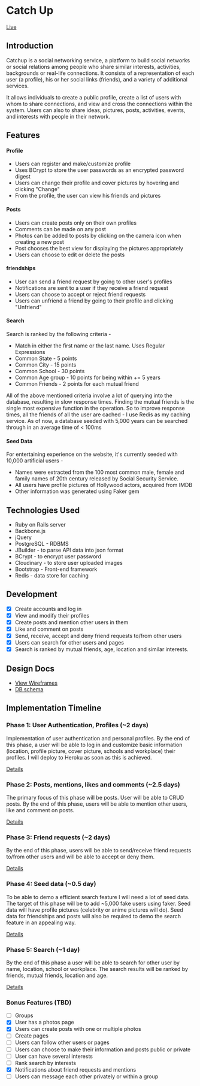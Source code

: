 # Catch Up

[Live][live]

[live]: http://www.catchup.website

## Introduction
Catchup is a social networking service, a platform to build social networks or social relations among people who share similar interests, activities, backgrounds or real-life connections. It consists of a representation of each user (a profile), his or her social links (friends), and a variety of additional services.

It allows individuals to create a public profile, create a list of users with whom to share connections, and view and cross the connections within the system. Users can also to share ideas, pictures, posts, activities, events, and interests with people in their network.

## Features

#### Profile
- Users can register and make/customize profile
- Uses BCrypt to store the user passwords as an encrypted password digest
- Users can change their profile and cover pictures by hovering and clicking "Change"
- From the profile, the user can view his friends and pictures

#### Posts
- Users can create posts only on their own profiles
- Comments can be made on any post
- Photos can be added to posts by clicking on the camera icon when creating a new post
- Post chooses the best view for displaying the pictures appropriately
- Users can choose to edit or delete the posts

#### friendships
- User can send a friend request by going to other user's profiles
- Notifications are sent to a user if they receive a friend request
- Users can choose to accept or reject friend requests
- Users can unfriend a friend by going to their profile and clicking "Unfriend"

#### Search
Search is ranked by the following criteria -
  - Match in either the first name or the last name. Uses Regular Expressions
  - Common State - 5 points
  - Common City - 15 points
  - Common School - 30 points
  - Common Age group - 10 points for being within += 5 years
  - Common Friends - 2 points for each mutual friend

All of the above mentioned criteria involve a lot of querying into the database, resulting in slow response times. Finding the mutual friends is the single most expensive function in the operation. So to improve response times, all the friends of all the user are cached - I use Redis as my caching service. As of now, a database seeded with 5,000 years can be searched through in an average time of < 100ms

#### Seed Data
For entertaining experience on the website, it's currently seeded with 10,000 artificial users -
  - Names were extracted from the 100 most common male, female and family names of 20th century released by Social Security Service.
  - All users have profile pictures of Hollywood actors, acquired from IMDB
  - Other information was generated using Faker gem

## Technologies Used
- Ruby on Rails server
- Backbone.js
- jQuery
- PostgreSQL - RDBMS
- JBuilder - to parse API data into json format
- BCrypt - to encrypt user password
- Cloudinary - to store user uploaded images
- Bootstrap - Front-end framework
- Redis - data store for caching


## Development
<!-- This is a Markdown checklist. Use it to keep track of your progress! -->

- [x] Create accounts and log in
- [x] View and modify their profiles
- [x] Create posts and mention other users in them
- [x] Like and comment on posts
- [x] Send, receive, accept and deny friend requests to/from other users
- [x] Users can search for other users and pages
- [x] Search is ranked by mutual friends, age, location and similar interests.

## Design Docs
* [View Wireframes][views]
* [DB schema][schema]

[views]: ./docs/views.md
[schema]: ./docs/schema.md

## Implementation Timeline

### Phase 1: User Authentication, Profiles (~2 days)
Implementation of user authentication and personal profiles. By the end of this
phase, a user will be able to log in and customize basic information (location,
profile picture, cover picture, schools and workplace) their profiles. I will
deploy to Heroku as soon as this is achieved.

[Details][phase-one]

### Phase 2: Posts, mentions, likes and comments (~2.5 days)
The primary focus of this phase will be posts. User will be able to CRUD posts.
By the end of this phase, users will be able to mention other users, like and
comment on posts.

[Details][phase-two]

### Phase 3: Friend requests (~2 days)
By the end of this phase, users will be able to send/receive friend requests
to/from other users and will be able to accept or deny them.

[Details][phase-three]

### Phase 4: Seed data (~0.5 day)
To be able to demo a efficient search feature I will need a lot of seed data.
The target of this phase will be to add ~5,000 fake users using faker. Seed data
will have profile pictures (celebrity or anime pictures will do). Seed data
for friendships and posts will also be required to demo the search feature in an
appealing way.

[Details][phase-four]

### Phase 5: Search (~1 day)
By the end of this phase a user will be able to search for other user by name,
location, school or workplace. The search results will be ranked by friends,
mutual friends, location and age.

[Details][phase-five]

### Bonus Features (TBD)
- [ ] Groups
- [x] User has a photos page
- [x] Users can create posts with one or multiple photos
- [ ] Create pages
- [ ] Users can follow other users or pages
- [ ] Users can choose to make their information and posts public or private
- [ ] User can have several interests
- [ ] Rank search by interests
- [x] Notifications about friend requests and mentions
- [ ] Users can message each other privately or within a group

[phase-one]: ./docs/phases/phase1.md
[phase-two]: ./docs/phases/phase2.md
[phase-three]: ./docs/phases/phase3.md
[phase-four]: ./docs/phases/phase4.md
[phase-five]: ./docs/phases/phase5.md
